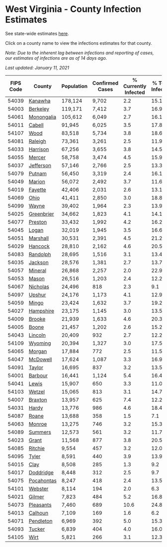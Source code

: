 # West Virginia - County Infection Estimates

See state-wide estimates [here](/infections/us-wv).

Click on a county name to view the infections estimates for that county.

*Note: Due to the inherent lag between infections and reporting of cases, our estimates of infections are as of 14 days ago.*

*Last updated: January 11, 2021*

|   FIPS Code |                   County |   Population |   Confirmed Cases |   % Currently Infected |   % Total Infected |
|-------------|--------------------------|--------------|-------------------|------------------------|--------------------|
|       54039 |       [Kanawha](kanawha) |      178,124 |             9,702 |                    2.2 |               15.1 |
|       54003 |     [Berkeley](berkeley) |      119,171 |             7,412 |                    3.7 |               16.9 |
|       54061 | [Monongalia](monongalia) |      105,612 |             6,049 |                    2.7 |               16.1 |
|       54011 |         [Cabell](cabell) |       91,945 |             6,025 |                    3.5 |               17.8 |
|       54107 |             [Wood](wood) |       83,518 |             5,734 |                    3.8 |               18.6 |
|       54081 |       [Raleigh](raleigh) |       73,361 |             3,261 |                    2.5 |               11.9 |
|       54033 |     [Harrison](harrison) |       67,256 |             3,655 |                    3.8 |               14.5 |
|       54055 |         [Mercer](mercer) |       58,758 |             3,474 |                    4.5 |               15.9 |
|       54037 |   [Jefferson](jefferson) |       57,146 |             2,766 |                    2.5 |               13.3 |
|       54079 |         [Putnam](putnam) |       56,450 |             3,319 |                    2.4 |               16.1 |
|       54049 |         [Marion](marion) |       56,072 |             2,492 |                    3.7 |               11.6 |
|       54019 |       [Fayette](fayette) |       42,406 |             2,031 |                    2.6 |               13.1 |
|       54069 |             [Ohio](ohio) |       41,411 |             2,850 |                    3.0 |               18.8 |
|       54099 |           [Wayne](wayne) |       39,402 |             1,964 |                    2.3 |               13.9 |
|       54025 | [Greenbrier](greenbrier) |       34,662 |             1,823 |                    4.1 |               14.1 |
|       54077 |       [Preston](preston) |       33,432 |             1,992 |                    4.2 |               16.2 |
|       54045 |           [Logan](logan) |       32,019 |             1,945 |                    3.5 |               16.6 |
|       54051 |     [Marshall](marshall) |       30,531 |             2,391 |                    4.5 |               21.2 |
|       54029 |       [Hancock](hancock) |       28,810 |             2,162 |                    4.6 |               20.5 |
|       54083 |     [Randolph](randolph) |       28,695 |             1,516 |                    3.1 |               13.4 |
|       54035 |       [Jackson](jackson) |       28,576 |             1,381 |                    2.7 |               13.7 |
|       54057 |       [Mineral](mineral) |       26,868 |             2,257 |                    2.0 |               22.9 |
|       54053 |           [Mason](mason) |       26,516 |             1,203 |                    2.4 |               12.2 |
|       54067 |     [Nicholas](nicholas) |       24,496 |               818 |                    2.3 |                9.1 |
|       54097 |         [Upshur](upshur) |       24,176 |             1,173 |                    4.1 |               12.9 |
|       54059 |           [Mingo](mingo) |       23,424 |             1,632 |                    3.7 |               19.2 |
|       54027 |   [Hampshire](hampshire) |       23,175 |             1,145 |                    3.0 |               13.5 |
|       54009 |         [Brooke](brooke) |       21,939 |             1,633 |                    4.6 |               20.3 |
|       54005 |           [Boone](boone) |       21,457 |             1,202 |                    2.6 |               15.2 |
|       54043 |       [Lincoln](lincoln) |       20,409 |               932 |                    2.7 |               12.2 |
|       54109 |       [Wyoming](wyoming) |       20,394 |             1,327 |                    3.0 |               17.5 |
|       54065 |         [Morgan](morgan) |       17,884 |               772 |                    2.5 |               11.5 |
|       54047 |     [McDowell](mcdowell) |       17,624 |             1,087 |                    3.3 |               16.9 |
|       54091 |         [Taylor](taylor) |       16,695 |               837 |                    3.2 |               13.5 |
|       54001 |       [Barbour](barbour) |       16,441 |             1,124 |                    5.4 |               16.4 |
|       54041 |           [Lewis](lewis) |       15,907 |               650 |                    3.3 |               11.0 |
|       54103 |         [Wetzel](wetzel) |       15,065 |               813 |                    3.1 |               14.7 |
|       54007 |       [Braxton](braxton) |       13,957 |               625 |                    7.4 |               12.2 |
|       54031 |           [Hardy](hardy) |       13,776 |               986 |                    4.6 |               18.4 |
|       54087 |           [Roane](roane) |       13,688 |               358 |                    1.5 |                7.1 |
|       54063 |         [Monroe](monroe) |       13,275 |               746 |                    3.2 |               15.3 |
|       54089 |       [Summers](summers) |       12,573 |               561 |                    3.2 |               11.7 |
|       54023 |           [Grant](grant) |       11,568 |               877 |                    3.8 |               20.5 |
|       54085 |       [Ritchie](ritchie) |        9,554 |               457 |                    3.2 |               12.0 |
|       54095 |           [Tyler](tyler) |        8,591 |               440 |                    3.9 |               13.9 |
|       54015 |             [Clay](clay) |        8,508 |               285 |                    1.3 |                9.2 |
|       54017 |   [Doddridge](doddridge) |        8,448 |               312 |                    2.5 |                9.7 |
|       54075 | [Pocahontas](pocahontas) |        8,247 |               418 |                    2.4 |               13.5 |
|       54101 |       [Webster](webster) |        8,114 |               194 |                    2.0 |                6.3 |
|       54021 |         [Gilmer](gilmer) |        7,823 |               484 |                    5.2 |               16.8 |
|       54073 |   [Pleasants](pleasants) |        7,460 |               689 |                   10.6 |               24.8 |
|       54013 |       [Calhoun](calhoun) |        7,109 |               169 |                    1.6 |                6.2 |
|       54071 |   [Pendleton](pendleton) |        6,969 |               392 |                    5.0 |               15.3 |
|       54093 |         [Tucker](tucker) |        6,839 |               404 |                    4.0 |               16.0 |
|       54105 |             [Wirt](wirt) |        5,821 |               266 |                    3.1 |               12.3 |